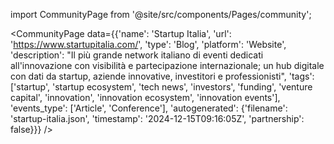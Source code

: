 
import CommunityPage from '@site/src/components/Pages/community';

<CommunityPage
    data={{'name': 'Startup Italia', 'url': 'https://www.startupitalia.com/', 'type': 'Blog', 'platform': 'Website', 'description': "Il più grande network italiano di eventi dedicati all'innovazione con visibilità e partecipazione internazionale; un hub digitale con dati da startup, aziende innovative, investitori e professionisti", 'tags': ['startup', 'startup ecosystem', 'tech news', 'investors', 'funding', 'venture capital', 'innovation', 'innovation ecosystem', 'innovation events'], 'events_type': ['Article', 'Conference'], 'autogenerated': {'filename': 'startup-italia.json', 'timestamp': '2024-12-15T09:16:05Z', 'partnership': false}}}
/>

